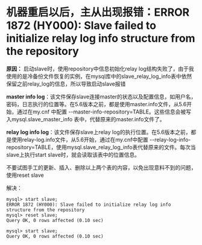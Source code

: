 # 机器重启以后，主从出现报错：ERROR 1872 (HY000): Slave failed to initialize relay log info structure from the repository

**原因：** 启动slave时，使用repository中信息初始化relay log结构失败了，由于我使用的是冷备份文件恢复的实例，在mysql库中的slave_relay_log_info表中依然保留之前relay_log的信息，所以导致启动slave报错

**master info log**：该文件保存slave连接master的状态以及配置信息，如用户名，密码，日志执行的位置等。在5.6版本之前，都是使用master.info文件，从5.6开始，通过在my.cnf 中配置 --master-info-repository=TABLE。这些信息会被写入mysql.slave_master_info 表中，代替原来的master.info文件了。

**relay log info log**：该文件保存slave上relay log的执行位置。在5.6版本之前，都是使用relay-log.info文件，从5.6开始，通过在my.cnf中配置 --relay-log-info-repository=TABLE，使用mysql.slave_relay_log_info表代替原来的文件。每次当slave上执行start slave时，就会读取该表中的位置信息。

不要试图手工的更新、插入、删除以上两个表的内容，以免出现意料不到的问题，使用reset slave

解决：

```
mysql> start slave;
ERROR 1872 (HY000): Slave failed to initialize relay log info structure from the repository
mysql> reset slave;
Query OK, 0 rows affected (0.10 sec)

mysql> start slave;
Query OK, 0 rows affected (0.10 sec)
```

